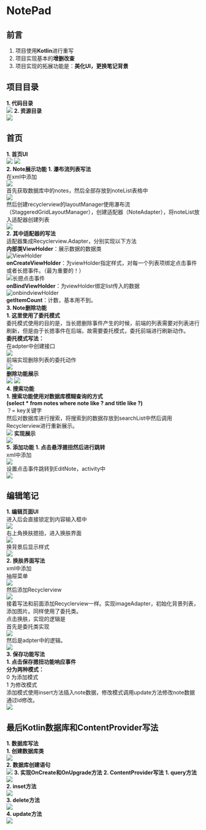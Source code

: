 # NotePad
## 前言
1. 项目使用**Kotlin**进行重写
2. 项目实现基本的**增删改查**
3. 项目实现的拓展功能是：**美化UI，更换笔记背景**
## 项目目录
**1. 代码目录**  
![](https://github.com/Github1103/NotePad/blob/master/NotePad_image/Lib/%E9%A1%B9%E7%9B%AE%E7%9B%AE%E5%BD%95.jpg)
**2. 资源目录**  
![](https://github.com/Github1103/NotePad/blob/master/NotePad_image/Lib/%E8%B5%84%E6%BA%90%E7%9B%AE%E5%BD%95.jpg)
## 首页
**1. 首页UI**  
![](https://github.com/Github1103/NotePad/blob/master/NotePad_image/show/%E4%B8%BB%E7%95%8C%E9%9D%A2.jpg)
![](https://github.com/Github1103/NotePad/blob/master/NotePad_image/show/%E4%BF%9D%E5%AD%98%E5%A4%9A%E6%9D%A1%E6%95%B0%E6%8D%AE.jpg)  
**2. Note展示功能**
    **1. 瀑布流列表写法**  
    在xml中添加  
    ![](https://github.com/Github1103/NotePad/blob/master/NotePad_image/MainActivity/main_layout/%E7%AC%94%E8%AE%B0%E5%88%97%E8%A1%A8.jpg)  
    首先获取数据库中的notes，然后全部存放到noteList表格中  
    ![](https://github.com/Github1103/NotePad/blob/master/NotePad_image/MainActivity/%E5%88%9D%E5%A7%8B%E5%8C%96Note.jpg)  
    然后创建recyclerview的layoutManager使用瀑布流（StaggeredGridLayoutManager），创建适配器（NoteAdapter），将noteList放入适配器创建列表  
    ![](https://github.com/Github1103/NotePad/blob/master/NotePad_image/MainActivity/%E5%88%9D%E5%A7%8B%E5%8C%96%E7%80%91%E5%B8%83%E6%B5%81Recyclerview.jpg)  
    **2. 其中适配器的写法**  
    适配器集成Recyclerview.Adapter，分别实现以下方法  
    **内部类ViewHolder**：展示数据的数据类  
    ![ViewHolder](https://github.com/Github1103/NotePad/blob/master/NotePad_image/NoteAdapter/ViewHolder.jpg)  
    **onCreateViewHolder**：为viewHolder指定样式，对每一个列表项绑定点击事件或者长摁事件。（最为重要的！）  
    ![长摁点击事件](https://github.com/Github1103/NotePad/blob/master/NotePad_image/NoteAdapter/%E9%80%82%E9%85%8D%E5%99%A8%E4%B8%AD%E7%9A%84%E7%82%B9%E5%87%BB%E4%BA%8B%E4%BB%B6%E5%92%8C%E9%95%BF%E6%91%81%E4%BA%8B%E4%BB%B6.jpg)  
    **onBindViewHolder**：为viewHolder绑定list传入的数据  
    ![onbindviewHolder](https://github.com/Github1103/NotePad/blob/master/NotePad_image/NoteAdapter/onBindViewHolder.jpg)     
    **getItemCount**：计数，基本用不到。   
**3. Note删除功能**    
    **1. 这里使用了委托模式**   
    委托模式使用的目的是，当长摁删除事件产生的时候，前端的列表需要对列表进行刷新，但是由于长摁事件在后端，故需要委托模式，委托前端进行刷新动作。  
    **委托模式写法：**  
    在adpter中创建接口  
    ![](https://github.com/Github1103/NotePad/blob/master/NotePad_image/NoteAdapter/%E5%A7%94%E6%89%98%E6%A8%A1%E5%BC%8F.jpg)  
    前端实现删除列表的委托动作  
    ![](https://github.com/Github1103/NotePad/blob/master/NotePad_image/MainActivity/%E5%88%A0%E9%99%A4%E6%95%B0%E6%8D%AE_%E5%A7%94%E6%89%98%E6%A8%A1%E5%BC%8F.jpg)  
    **删除功能展示**  
    ![](https://github.com/Github1103/NotePad/blob/master/NotePad_image/show/%E9%95%BF%E6%91%81%E5%88%A0%E9%99%A4.jpg)
    ![](https://github.com/Github1103/NotePad/blob/master/NotePad_image/show/%E5%88%A0%E9%99%A4%E5%90%8E.jpg)  
**4. 搜索功能**  
    **1. 搜索功能使用对数据库模糊查询的方式**  
    **(select * from notes where note like ? and title like ?)**  
    ？= key关键字  
    然后对数据库进行搜索，将搜索到的数据存放到searchList中然后调用Recyclerview进行重新展示。  
    ![](https://github.com/Github1103/NotePad/blob/master/NotePad_image/MainActivity/%E6%9F%A5%E8%AF%A2%E6%95%B0%E6%8D%AE.jpg)
    **实现展示**  
    ![](https://github.com/Github1103/NotePad/blob/master/NotePad_image/show/%E6%90%9C%E7%B4%A2%E5%8A%9F%E8%83%BD%E5%B1%95%E7%A4%BA.jpg)  
**5. 添加功能**
    **1. 点击悬浮摁扭然后进行跳转**   
    xml中添加  
    ![](https://github.com/Github1103/NotePad/blob/master/NotePad_image/MainActivity/main_layout/%E6%82%AC%E6%B5%AE%E6%91%81%E6%89%AD.jpg)  
    设置点击事件跳转到EditNote，activity中  
    ![](https://github.com/Github1103/NotePad/blob/master/NotePad_image/MainActivity/%E6%8F%92%E5%85%A5%E6%95%B0%E6%8D%AE.jpg) 
## 编辑笔记
**1. 编辑页面UI**  
    进入后会直接锁定到内容输入框中  
    ![](https://github.com/Github1103/NotePad/blob/master/NotePad_image/show/%E6%B7%BB%E5%8A%A0%E7%AC%94%E8%AE%B0%E7%95%8C%E9%9D%A2.jpg)  
    右上角换肤摁扭，进入换肤界面  
    ![](https://github.com/Github1103/NotePad/blob/master/NotePad_image/show/%E6%8D%A2%E8%83%8C%E6%99%AF%E7%95%8C%E9%9D%A2.jpg)  
    换背景后显示样式  
    ![](https://github.com/Github1103/NotePad/blob/master/NotePad_image/show/%E7%BC%96%E8%BE%91%E6%8D%A2%E8%83%8C%E6%99%AF%E5%90%8E.jpg)  
**2. 换肤界面写法**  
    xml中添加     
    抽屉菜单  
    ![](https://github.com/Github1103/NotePad/blob/master/NotePad_image/EditNoteActivity/edit_layout/%E6%8A%BD%E5%B1%89%E8%8F%9C%E5%8D%95.jpg)    
    然后添加Recyclerview  
    ![](https://github.com/Github1103/NotePad/blob/master/NotePad_image/EditNoteActivity/edit_layout/%E8%83%8C%E6%99%AF%E8%8F%9C%E5%8D%95.jpg)  
    接着写法和前面添加Recyclerview一样。实现imageAdapter，初始化背景列表，添加图片。同样使用了委托类。  
    点击换肤，实现的逻辑是  
    首先是委托类实现  
    ![](https://github.com/Github1103/NotePad/blob/master/NotePad_image/EditNoteActivity/%E5%88%9D%E5%A7%8B%E5%8C%96%E5%A7%94%E6%89%98%E6%A8%A1%E5%BC%8F.jpg)  
    然后是adpter中的逻辑。  
    ![](https://github.com/Github1103/NotePad/blob/master/NotePad_image/ImageAdapter/%E6%8D%A2%E8%83%8C%E6%99%AF%E9%80%BB%E8%BE%91.jpg)  
**3. 保存功能写法**  
    **1. 点击保存摁扭功能响应事件**  
    **分为两种模式：**  
    0 为添加模式  
    1 为修改模式  
    添加模式使用insert方法插入note数据，修改模式调用update方法修改note数据通过id修改。  
    ![](https://github.com/Github1103/NotePad/blob/master/NotePad_image/EditNoteActivity/%E6%8F%92%E5%85%A5%E5%92%8C%E4%BF%AE%E6%94%B9%E4%BF%9D%E5%AD%98%E7%AC%94%E8%AE%B0.jpg)
## 最后Kotlin数据库和ContentProvider写法
**1. 数据库写法**  
    **1. 创建数据库类**  
    ![](https://github.com/Github1103/NotePad/blob/master/NotePad_image/Database/%E6%95%B0%E6%8D%AE%E5%BA%93%E7%B1%BB.jpg)  
    **2. 数据库创建语句**  
    ![](https://github.com/Github1103/NotePad/blob/master/NotePad_image/Database/%E6%95%B0%E6%8D%AE%E5%BA%93%E5%88%9B%E5%BB%BA%E8%AF%AD%E5%8F%A5.jpg)
    **3. 实现OnCreate和OnUpgrade方法**
**2. ContentProvider写法**
    **1. query方法**  
    ![](https://github.com/Github1103/NotePad/blob/master/NotePad_image/ContentProvider/ContentProvider_query.jpg)  
    **2. inset方法**  
    ![](https://github.com/Github1103/NotePad/blob/master/NotePad_image/ContentProvider/ContentProvider_insert.jpg)  
    **3. delete方法**  
    ![](https://github.com/Github1103/NotePad/blob/master/NotePad_image/ContentProvider/ContentProvider_delete.jpg)  
    **4. update方法**  
    ![](https://github.com/Github1103/NotePad/blob/master/NotePad_image/ContentProvider/ContentProvider_update.jpg)  
 
